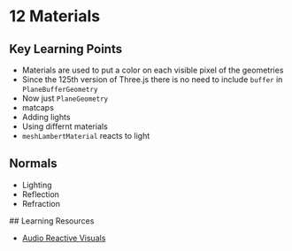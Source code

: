 # 12 Materials 

## Key Learning Points 
- Materials are used to put a color on each visible pixel of the geometries 
- Since the 125th version of Three.js there is no need to include `buffer` in `PlaneBufferGeometry`
- Now just `PlaneGeometry`
- matcaps 
- Adding lights
- Using differnt materials
- `meshLambertMaterial` reacts to light

## Normals
- Lighting 
- Reflection 
- Refraction

## Learning Resources 
- [Audio Reactive Visuals](https://www.youtube.com/watch?v=p-o0gSN5gc4)
